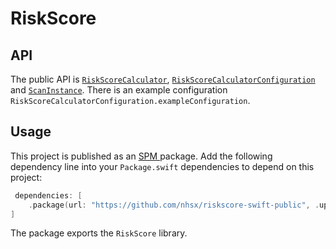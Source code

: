 # RiskScore

## API

The public API is [`RiskScoreCalculator`](Sources/RiskScore/RiskScoreCalculator.swift), [`RiskScoreCalculatorConfiguration`](Sources/RiskScore/RiskScoreCalculatorConfiguration.swift) and [`ScanInstance`](Sources/RiskScore/ScanInstance.swift). There is an example configuration `RiskScoreCalculatorConfiguration.exampleConfiguration`.

## Usage

This project is published as an [SPM ](https://github.com/apple/swift-package-manager/blob/master/Documentation/Usage.md) package. Add the following dependency line into your `Package.swift` dependencies to depend on this project:

```swift
 dependencies: [
    .package(url: "https://github.com/nhsx/riskscore-swift-public", .upToNextMajor(from: "3.0.0"))
]
```

The package exports the `RiskScore` library.
